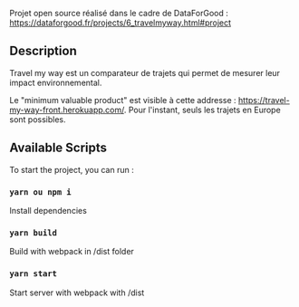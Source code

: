 Projet open source réalisé dans le cadre de DataForGood : https://dataforgood.fr/projects/6_travelmyway.html#project

## Description

Travel my way est un comparateur de trajets qui permet de mesurer leur impact environnemental.

Le "minimum valuable product" est visible à cette addresse : https://travel-my-way-front.herokuapp.com/. Pour l'instant, seuls les trajets en Europe sont possibles.

## Available Scripts

To start the project, you can run :

### `yarn ou npm i`

Install dependencies

### `yarn build`

Build with webpack in /dist folder

### `yarn start`

Start server with webpack with /dist
